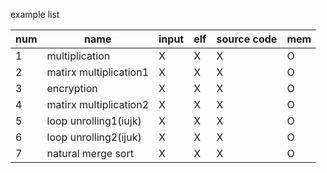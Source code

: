 example list 

num | name | input | elf | source code| mem
---- |---- | ---- | ---- | ----| ----
1 |multiplication | X | X | X| O
2 |matirx multiplication1 | X | X | X| O
3 |encryption | X | X | X| O
4 |matirx multiplication2 | X | X | X| O
5 |loop unrolling1(iujk) | X | X | X| O
6 |loop unrolling2(ijuk) | X | X | X| O
7 |natural merge sort | X | X | X| O
